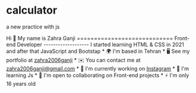 # calculator
a new practice with js

Hi 👋 My name is Zahra Ganji ============================ Front-end Developer ------------------- I started learning HTML & CSS in 2021 and after that JavaScript and Bootstap * 🌍  I'm based in Tehran * 🖥️  See my portfolio at [zahra2006ganji](http://github.com/zahra2006ganji) * ✉️  You can contact me at [zahra2006ganji@gmail.com](mailto:zahra2006ganji@gmail.com) * 🚀  I'm currently working on [Instagram](http://instagram.com/zahra2006ganji/) * 🧠  I'm learning Js * 🤝  I'm open to collaborating on Front-end projects * ⚡  I'm only 16 years old
